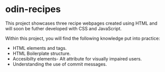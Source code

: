 # odin-recipes

This project showcases three recipe webpages created using HTML and will soon be futher developed with CSS and JavaScript.

 Within this project, you will find the following knowledge put into practice:

- HTML elements and tags.
- HTML Boilerplate structure.
- Accesibilty elements- Alt attribute for visually impaired users. 
- Understanding the use of commit messages.
